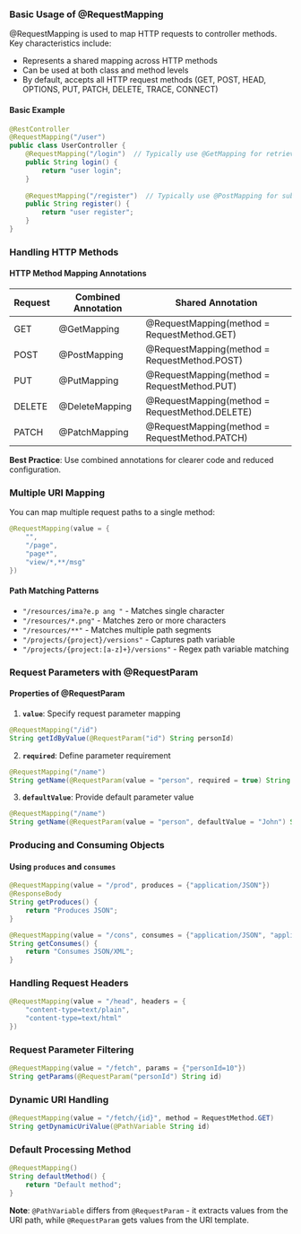 ### Basic Usage of @RequestMapping

@RequestMapping is used to map HTTP requests to controller methods. Key characteristics include:

- Represents a shared mapping across HTTP methods
- Can be used at both class and method levels
- By default, accepts all HTTP request methods (GET, POST, HEAD, OPTIONS, PUT, PATCH, DELETE, TRACE, CONNECT)

#### Basic Example
```java
@RestController
@RequestMapping("/user")
public class UserController {
    @RequestMapping("/login")  // Typically use @GetMapping for retrieving data
    public String login() {
        return "user login";
    }
    
    @RequestMapping("/register")  // Typically use @PostMapping for submitting data
    public String register() {
        return "user register";
    }
}
```

### Handling HTTP Methods

#### HTTP Method Mapping Annotations

| Request | Combined Annotation | Shared Annotation |
|---------|---------------------|-------------------|
| GET | @GetMapping | @RequestMapping(method = RequestMethod.GET) |
| POST | @PostMapping | @RequestMapping(method = RequestMethod.POST) |
| PUT | @PutMapping | @RequestMapping(method = RequestMethod.PUT) |
| DELETE | @DeleteMapping | @RequestMapping(method = RequestMethod.DELETE) |
| PATCH | @PatchMapping | @RequestMapping(method = RequestMethod.PATCH) |

**Best Practice**: Use combined annotations for clearer code and reduced configuration.

### Multiple URI Mapping

You can map multiple request paths to a single method:

```java
@RequestMapping(value = {
    "",
    "/page",
    "page*",
    "view/*,**/msg"
})
```

#### Path Matching Patterns
- `"/resources/ima?e.p ang "` - Matches single character
- `"/resources/*.png"` - Matches zero or more characters
- `"/resources/**"` - Matches multiple path segments
- `"/projects/{project}/versions"` - Captures path variable
- `"/projects/{project:[a-z]+}/versions"` - Regex path variable matching

### Request Parameters with @RequestParam

#### Properties of @RequestParam

1. **`value`**: Specify request parameter mapping
```java
@RequestMapping("/id")
String getIdByValue(@RequestParam("id") String personId)
```

2. **`required`**: Define parameter requirement
```java
@RequestMapping("/name")
String getName(@RequestParam(value = "person", required = true) String personName)
```

3. **`defaultValue`**: Provide default parameter value
```java
@RequestMapping("/name")
String getName(@RequestParam(value = "person", defaultValue = "John") String personName)
```

### Producing and Consuming Objects

#### Using `produces` and `consumes`

```java
@RequestMapping(value = "/prod", produces = {"application/JSON"})
@ResponseBody
String getProduces() {
    return "Produces JSON";
}

@RequestMapping(value = "/cons", consumes = {"application/JSON", "application/XML"})
String getConsumes() {
    return "Consumes JSON/XML";
}
```

### Handling Request Headers

```java
@RequestMapping(value = "/head", headers = {
    "content-type=text/plain",
    "content-type=text/html"
})
```

### Request Parameter Filtering

```java
@RequestMapping(value = "/fetch", params = {"personId=10"})
String getParams(@RequestParam("personId") String id)
```

### Dynamic URI Handling

```java
@RequestMapping(value = "/fetch/{id}", method = RequestMethod.GET)
String getDynamicUriValue(@PathVariable String id)
```

### Default Processing Method

```java
@RequestMapping()
String defaultMethod() {
    return "Default method";
}
```

**Note**: `@PathVariable` differs from `@RequestParam` - it extracts values from the URI path, while `@RequestParam` gets values from the URI template.